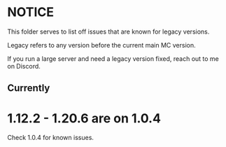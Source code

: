 # NOTICE
This folder serves to list off issues that are known for legacy versions.

Legacy refers to any version before the current main MC version.

If you run a large server and need a legacy version fixed, reach out to me on Discord.


## Currently

# 1.12.2 - 1.20.6 are on 1.0.4

Check 1.0.4 for known issues.


